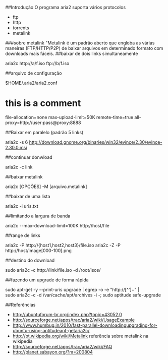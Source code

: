 ##Introdução 
O programa aria2 suporta vários protocolos
* ftp
* http
* torrents
* metalink

###sobre metalink 
"Metalink é um padrão aberto que engloba as várias maneiras (FTP/HTTP/P2P)
de baixar arquivos em determinado formato com downloads mais fáceis.
##baixar de dois links simultaneamente 

aria2c http://a/f.iso ftp://b/f.iso

##arquivo de configuração 

$HOME/.aria2/aria2.conf



# this is a comment
file-allocation=none
max-upload-limit=50K
remote-time=true
all-proxy=http://user:pass@proxy:8888

##Baixar em paralelo (padrão 5 links) 


aria2c -s 6 http://download.gnome.org/binaries/win32/evince/2.30/evince-2.30.0.msi



##continuar donwload 

aria2c -c link

##baixar metalink 

aria2c [OPÇÕES] -M [arquivo.metalink]

##baixar de uma lista 

aria2c -i uris.txt

##limitando a largura de banda 

aria2c --max-download-limit=100K http://host/file

##range de links 

aria2c -P http://{host1,host2,host3}/file.iso
aria2c -Z -P http://host/image[000-100].png

##destino do download 

sudo aria2c -c http://link/file.iso -d /root/isos/

##fazendo um upgrade de forma rápida 

sudo apt-get -y --print-uris upgrade | egrep -o -e "http://[^\']+" | \
sudo aria2c -c -d /var/cache/apt/archives -i -; sudo aptitude safe-upgrade


##Referências 
* http://ubuntuforum-br.org/index.php?topic=43052.0
* http://sourceforge.net/apps/trac/aria2/wiki/UsageExample
* http://www.humbug.in/2010/fast-parallel-downloadingupgrading-for-ubuntu-using-aptitudeapt-getaria2c/
* http://pt.wikipedia.org/wiki/Metalink referência sobre metalink na wikipedia
* http://sourceforge.net/apps/trac/aria2/wiki/FAQ
* http://planet.sabayon.org/?m=200804